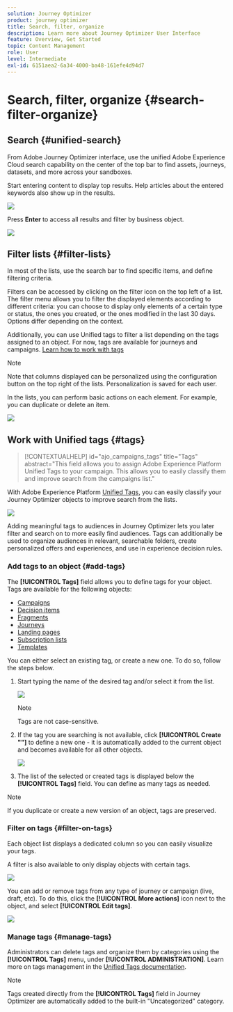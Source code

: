 ```yaml
---
solution: Journey Optimizer
product: journey optimizer
title: Search, filter, organize
description: Learn more about Journey Optimizer User Interface
feature: Overview, Get Started
topic: Content Management
role: User
level: Intermediate
exl-id: 6151aea2-6a34-4000-ba48-161efe4d94d7
---
```

# Search, filter, organize {#search-filter-organize}

## Search {#unified-search}

From Adobe Journey Optimizer interface, use the unified Adobe Experience Cloud search capability on the center of the top bar to find assets, journeys, datasets, and more across your sandboxes. 

Start entering content to display top results. Help articles about the entered keywords also show up in the results.

![](assets/unified-search.png)

Press **Enter** to access all results and filter by business object.

![](assets/search-and-filter.png)

## Filter lists {#filter-lists}

In most of the lists, use the search bar to find specific items, and define filtering criteria.

Filters can be accessed by clicking on the filter icon on the top left of a list. The filter menu allows you to filter the displayed elements according to different criteria: you can choose to display only elements of a certain type or status, the ones you created, or the ones modified in the last 30 days. Options differ depending on the context.

Additionally, you can use Unified tags to filter a list depending on the tags assigned to an object. For now, tags are available for journeys and campaigns. [Learn how to work with tags](#tags)

>[!NOTE]
>
>Note that columns displayed can be personalized using the configuration button on the top right of the lists. Personalization is saved for each user.

In the lists, you can perform basic actions on each element. For example, you can duplicate or delete an item.

![](assets/journey4.png)

## Work with Unified tags {#tags}

>[!CONTEXTUALHELP]
>id="ajo_campaigns_tags"
>title="Tags"
>abstract="This field allows you to assign Adobe Experience Platform Unified Tags to your campaign. This allows you to easily classify them and improve search from the campaigns list."

With Adobe Experience Platform [Unified Tags](https://experienceleague.adobe.com/docs/experience-platform/administrative-tags/overview.html), you can easily classify your Journey Optimizer objects to improve search from the lists.

![](../rn/assets/do-not-localize/campaigns-tag.gif)

Adding meaningful tags to audiences in Journey Optimizer lets you later filter and search on to more easily find audiences. Tags can additionally be used to organize audiences in relevant, searchable folders, create personalized offers and experiences, and use in experience decision rules.

### Add tags to an object {#add-tags}

The **[!UICONTROL Tags]** field allows you to define tags for your object. Tags are available for the following objects:

* [Campaigns](../campaigns/create-campaign.md#create)
* [Decision items](../experience-decisioning/items.md)
* [Fragments](../content-management/fragments.md)
* [Journeys](../building-journeys/journey-properties.md)
* [Landing pages](../landing-pages/create-lp.md)
* [Subscription lists](../landing-pages/subscription-list.md)
* [Templates](../content-management/content-templates.md)

You can either select an existing tag, or create a new one. To do so, follow the steps below.

1. Start typing the name of the desired tag and/or select it from the list.

    ![](assets/tags1.png)

    >[!NOTE]
    >
    > Tags are not case-sensitive.

1. If the tag you are searching is not available, click **[!UICONTROL Create ""]** to define a new one - it is automatically added to the current object and becomes available for all other objects.

    ![](assets/tags4.png)

1. The list of the selected or created tags is displayed below the **[!UICONTROL Tags]** field. You can define as many tags as needed.

>[!NOTE]
> 
> If you duplicate or create a new version of an object, tags are preserved.

### Filter on tags {#filter-on-tags}

Each object list displays a dedicated column so you can easily visualize your tags. 

A filter is also available to only display objects with certain tags.

![](assets/tags2.png)

You can add or remove tags from any type of journey or campaign (live, draft, etc). To do this, click the **[!UICONTROL More actions]** icon next to the object, and select **[!UICONTROL Edit tags]**. 

![](assets/tags3.png)

### Manage tags {#manage-tags}

Administrators can delete tags and organize them by categories using the **[!UICONTROL Tags]** menu, under **[!UICONTROL ADMINISTRATION]**. Learn more on tags management in the [Unified Tags documentation](https://experienceleague.adobe.com/docs/experience-platform/administrative-tags/ui/managing-tags.html). 

>[!NOTE]
>
> Tags created directly from the **[!UICONTROL Tags]** field in Journey Optimizer are automatically added to the built-in "Uncategorized" category.
